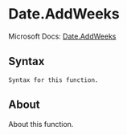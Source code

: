 ---
---

# Date.AddWeeks

Microsoft Docs: [Date.AddWeeks](https://docs.microsoft.com/en-us/powerquery-m/date-addweeks)

## Syntax

```powerquery-m
Syntax for this function.
```

## About

About this function.

